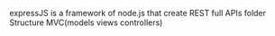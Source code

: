 expressJS is a framework of node.js that create REST full APIs folder Structure MVC(models views controllers)
